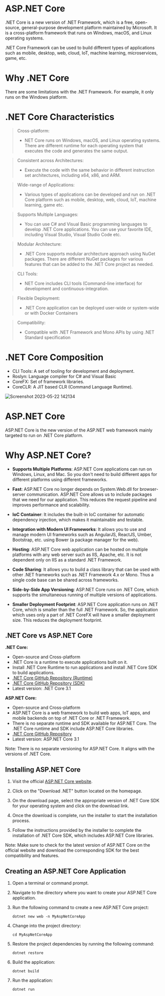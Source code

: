 # ASP.NET Core

.NET Core is a new version of .NET Framework, which is a free, open-source, general-purpose development platform maintained by Microsoft. It is a cross-platform framework that runs on Windows, macOS, and Linux operating systems.

.NET Core Framework can be used to build different types of applications such as mobile, desktop, web, cloud, IoT, machine learning, microservices, game, etc.

# Why .NET Core
There are some limitations with the .NET Framework. For example, it only runs on the Windows platform.

# .NET Core Characteristics

> Cross-platform:
>* NET Core runs on Windows, macOS, and Linux operating systems. There are different runtime for each operating system that executes the code and generates the same output.

> Consistent across Architectures:
>* Execute the code with the same behavior in different instruction set architectures, including x64, x86, and ARM.

> Wide-range of Applications:
>* Various types of applications can be developed and run on .NET Core platform such as mobile, desktop, web, cloud, IoT, machine learning, game etc.

> Supports Multiple Languages:
>* You can use C# and Visual Basic programming languages to develop .NET Core applications. You can use your favorite IDE, including Visual Studio, Visual Studio Code etc.

> Modular Architecture:
>* .NET Core supports modular architecture approach using NuGet packages. There are different NuGet packages for various features that can be added to the .NET Core project as needed.

> CLI Tools:
>* NET Core includes CLI tools (Command-line interface) for development and continuous-integration.

> Flexible Deployment:
>* .NET Core application can be deployed user-wide or system-wide or with Docker Containers

> Compatibility:
>* Compatible with .NET Framework and Mono APIs by using .NET Standard specification


# .NET Core Composition

* CLI Tools: A set of tooling for development and deployment.
* Roslyn: Language compiler for C# and Visual Basic
* CoreFX: Set of framework libraries.
* CoreCLR: A JIT based CLR (Command Language Runtime).

![Screenshot 2023-05-22 142134](https://github.com/a0s21en5/The-Complete-C-Sharp-Bootcamp/assets/86140629/23cf9fdd-42e8-43f4-b689-bf443d60af2b)

# ASP.NET Core
ASP.NET Core is the new version of the ASP.NET web framework mainly targeted to run on .NET Core platform.

# Why ASP.NET Core?

- **Supports Multiple Platforms**: ASP.NET Core applications can run on Windows, Linux, and Mac. So you don't need to build different apps for different platforms using different frameworks.

- **Fast**: ASP.NET Core no longer depends on System.Web.dll for browser-server communication. ASP.NET Core allows us to include packages that we need for our application. This reduces the request pipeline and improves performance and scalability.

- **IoC Container**: It includes the built-in IoC container for automatic dependency injection, which makes it maintainable and testable.

- **Integration with Modern UI Frameworks**: It allows you to use and manage modern UI frameworks such as AngularJS, ReactJS, Umber, Bootstrap, etc. using Bower (a package manager for the web).

- **Hosting**: ASP.NET Core web application can be hosted on multiple platforms with any web server such as IIS, Apache, etc. It is not dependent only on IIS as a standard .NET Framework.

- **Code Sharing**: It allows you to build a class library that can be used with other .NET frameworks such as .NET Framework 4.x or Mono. Thus a single code base can be shared across frameworks.

- **Side-by-Side App Versioning**: ASP.NET Core runs on .NET Core, which supports the simultaneous running of multiple versions of applications.

- **Smaller Deployment Footprint**: ASP.NET Core application runs on .NET Core, which is smaller than the full .NET Framework. So, the application which uses only a part of .NET CoreFX will have a smaller deployment size. This reduces the deployment footprint.

## .NET Core vs ASP.NET Core

**.NET Core:**

- Open-source and Cross-platform
- .NET Core is a runtime to execute applications built on it.
- Install .NET Core Runtime to run applications and install .NET Core SDK to build applications.
- [.NET Core GitHub Repository (Runtime)](https://github.com/dotnet/runtime)
- [.NET Core GitHub Repository (SDK)](https://github.com/dotnet/sdk)
- Latest version: .NET Core 3.1

**ASP.NET Core:**

- Open-source and Cross-platform
- ASP.NET Core is a web framework to build web apps, IoT apps, and mobile backends on top of .NET Core or .NET Framework.
- There is no separate runtime and SDK available for ASP.NET Core. The .NET Core runtime and SDK include ASP.NET Core libraries.
- [.NET Core GitHub Repository](https://github.com/dotnet/aspnetcore)
- Latest version: ASP.NET Core 3.1

Note: There is no separate versioning for ASP.NET Core. It aligns with the versions of .NET Core.

## Installing ASP.NET Core

1. Visit the official [ASP.NET Core website](https://dotnet.microsoft.com/).

2. Click on the "Download .NET" button located on the homepage.

3. On the download page, select the appropriate version of .NET Core SDK for your operating system and click on the download link.

4. Once the download is complete, run the installer to start the installation process.

5. Follow the instructions provided by the installer to complete the installation of .NET Core SDK, which includes ASP.NET Core libraries.

Note: Make sure to check for the latest version of ASP.NET Core on the official website and download the corresponding SDK for the best compatibility and features.

## Creating an ASP.NET Core Application

1. Open a terminal or command prompt.

2. Navigate to the directory where you want to create your ASP.NET Core application.

3. Run the following command to create a new ASP.NET Core project:

   ```shell
   dotnet new web -n MyAspNetCoreApp
   
4. Change into the project directory: 
   
   ```shell 
   cd MyAspNetCoreApp
   
5. Restore the project dependencies by running the following command: 
   
   ```shell
   dotnet restore
   
6. Build the application: 
   
   ```shell
   dotnet build
7. Run the application: 
   
   ```shell
   dotnet run
